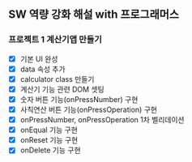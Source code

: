 ## SW 역량 강화 해설 with 프로그래머스
### 프로젝트 1 계산기앱 만들기

- [x] 기본 UI 완성
- [x] data 속성 추가
- [x] calculator class 만들기
- [x] 계산기 기능 관련 DOM 셋팅
- [x] 숫자 버튼 기능(onPressNumber) 구현
- [x] 사칙연산 버튼 기능(onPressOperation) 구현
- [x] onPressNumber, onPressOperation 1차 벨리데이션
- [x] onEqual 기능 구현
- [x] onReset 기능 구현
- [x] onDelete 기능 구현